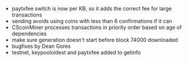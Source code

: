 * paytxfee switch is now per KB, so it adds the correct fee for large transactions
* sending avoids using coins with less than 6 confirmations if it can
* CScoinMiner processes transactions in priority order based on age of dependencies
* make sure generation doesn't start before block 74000 downloaded
* bugfixes by Dean Gores
* testnet, keypoololdest and paytxfee added to getinfo
